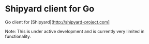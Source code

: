 # Shipyard client for Go
Go client for [Shipyard](http://shipyard-project.com]

Note: This is under active development and is currently very limited in functionality.
